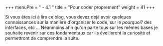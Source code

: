 +++
menuPre = " - 4.1 "
title = "Pour coder proprement"
weight = 41
+++

Si vous êtes ici à lire ce blog, vous devez déjà avoir quelques connaissances sur la manière d'organiser le code, sur le *pourquoi?* des interfaces, etc ... Néanmoins afin qu'on parte tous sur les mêmes bases je souhaite revenir sur ces fondamentaux car ils éveilleront la curiosité et permettront de comprendre la suite.
